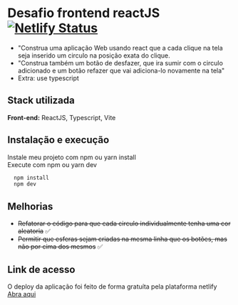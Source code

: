 # Desafio frontend reactJS [![Netlify Status](https://api.netlify.com/api/v1/badges/11fc2b78-7955-45d3-b7d6-583dd4a789fc/deploy-status)](https://app.netlify.com/sites/keen-syrniki-dd0da5/deploys)

- "Construa uma aplicação Web usando react que a cada clique na tela seja inserido um circulo na posição exata do clique.
- "Construa também um botão de desfazer, que ira sumir com o circulo adicionado e um botão refazer que vai adiciona-lo novamente na tela"
- Extra: use typescript
## Stack utilizada

**Front-end:** ReactJS, Typescript, Vite


## Instalação e execução

Instale meu projeto com npm ou yarn install <br />
Execute com npm ou yarn dev

```bash
  npm install
  npm dev
```

    
## Melhorias
- ~~Refatorar o código para que cada circulo individualmente tenha uma cor aleatoria~~ :white_check_mark:
- ~~Permitir que esferas sejam criadas na mesma linha que os botões, mas não por cima dos mesmos~~ :white_check_mark:

## Link de acesso
O deploy da aplicação foi feito de forma gratuíta pela plataforma netlify <br />
[Abra aqui](https://poetic-axolotl-413248.netlify.app/)
